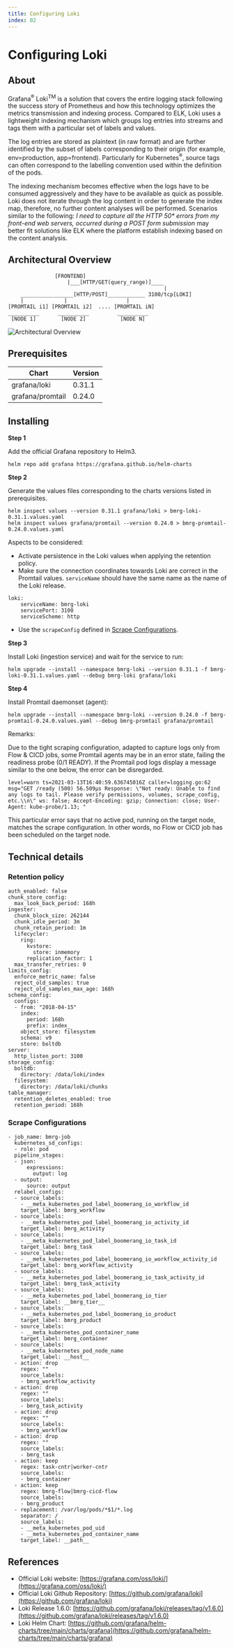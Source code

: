 ```yaml
---
title: Configuring Loki
index: 02
---
```


# Configuring Loki

## About

Grafana<sup>®</sup> Loki<sup>TM</sup> is a solution that covers the entire logging stack following the success story of Prometheus and how this technology optimizes the metrics transmission and indexing process. Compared to ELK, Loki uses a lightweight indexing mechanism which groups log entries into streams and tags them with a particular set of labels and values.

The log entries are stored as plaintext (in raw format) and are further identified by the subset of labels corresponding to their origin (for example, env=production, app=frontend). Particularly for Kubernetes<sup>®</sup>, source tags can often correspond to the labelling convention used within the definition of the pods.

The indexing mechanism becomes effective when the logs have to be consumed aggressively and they have to be available as quick as possible. Loki does not iterate through the log content in order to generate the index map, therefore, no further content analyses will be performed. Scenarios similar to the following: _I need to capture all the HTTP 50\* errors from my front-end web servers, occurred during a POST form submission_ may better fit solutions like ELK where the platform establish indexing based on the content analysis.

## Architectural Overview

```
               [FRONTEND]
                   |___[HTTP/GET(query_range)]____
                                                  |
    _________________[HTTP/POST]____________ 3100/tcp[LOKI]
    |             |                   |
[PROMTAIL i1] [PROMTAIL i2]  .... [PROMTAIL iN]
__________      __________         __________
 [NODE 1]        [NODE 2]           [NODE N]
```

![Architectural Overview](./visuals/loki4bmrg.png)

## Prerequisites

| Chart            | Version |
| ---------------- | ------- |
| grafana/loki     | 0.31.1  |
| grafana/promtail | 0.24.0  |

## Installing

**Step 1**

Add the official Grafana repository to Helm3.

```
helm repo add grafana https://grafana.github.io/helm-charts
```

**Step 2**

Generate the values files corresponding to the charts versions listed in prerequisites.

```
helm inspect values --version 0.31.1 grafana/loki > bmrg-loki-0.31.1.values.yaml
helm inspect values grafana/promtail --version 0.24.0 > bmrg-promtail-0.24.0.values.yaml
```

Aspects to be considered:

- Activate persistence in the Loki values when applying the retention policy.
- Make sure the connection coordinates towards Loki are correct in the Promtail values. `serviceName` should have the same name as the name of the Loki release.

```
loki:
    serviceName: bmrg-loki
    servicePort: 3100
    serviceScheme: http
```

- Use the `scrapeConfig` defined in [Scrape Configurations](#scrape-configurations).

**Step 3**

Install Loki (ingestion service) and wait for the service to run:

```
helm upgrade --install --namespace bmrg-loki --version 0.31.1 -f bmrg-loki-0.31.1.values.yaml --debug bmrg-loki grafana/loki

```

**Step 4**

Install Promtail daemonset (agent):

```
helm upgrade --install --namespace bmrg-loki --version 0.24.0 -f bmrg-promtail-0.24.0.values.yaml --debug bmrg-promtail grafana/promtail
```

Remarks:

Due to the tight scraping configuration, adapted to capture logs only from Flow & CICD jobs, some Promtail agents may be in an error state, failing the readiness probe (0/1 READY). If the Promtail pod logs display a message similar to the one below, the error can be disregarded.

```
level=warn ts=2021-03-13T16:40:59.636745016Z caller=logging.go:62 msg="GET /ready (500) 56.509µs Response: \"Not ready: Unable to find any logs to tail. Please verify permissions, volumes, scrape_config, etc.\\n\" ws: false; Accept-Encoding: gzip; Connection: close; User-Agent: kube-probe/1.13; "
```

This particular error says that no active pod, running on the target node, matches the scrape configuration. In other words, no Flow or CICD job has been scheduled on the target node.

## Technical details

### Retention policy

```
auth_enabled: false
chunk_store_config:
  max_look_back_period: 168h
ingester:
  chunk_block_size: 262144
  chunk_idle_period: 3m
  chunk_retain_period: 1m
  lifecycler:
    ring:
      kvstore:
        store: inmemory
      replication_factor: 1
  max_transfer_retries: 0
limits_config:
  enforce_metric_name: false
  reject_old_samples: true
  reject_old_samples_max_age: 168h
schema_config:
  configs:
  - from: "2018-04-15"
    index:
      period: 168h
      prefix: index_
    object_store: filesystem
    schema: v9
    store: boltdb
server:
  http_listen_port: 3100
storage_config:
  boltdb:
    directory: /data/loki/index
  filesystem:
    directory: /data/loki/chunks
table_manager:
  retention_deletes_enabled: true
  retention_period: 168h
```

### Scrape Configurations

```
- job_name: bmrg-job
  kubernetes_sd_configs:
  - role: pod
  pipeline_stages:
  - json:
      expressions:
        output: log
  - output:
      source: output
  relabel_configs:
  - source_labels:
    - __meta_kubernetes_pod_label_boomerang_io_workflow_id
    target_label: bmrg_workflow
  - source_labels:
    - __meta_kubernetes_pod_label_boomerang_io_activity_id
    target_label: bmrg_activity
  - source_labels:
    - __meta_kubernetes_pod_label_boomerang_io_task_id
    target_label: bmrg_task
  - source_labels:
    - __meta_kubernetes_pod_label_boomerang_io_workflow_activity_id
    target_label: bmrg_workflow_activity
  - source_labels:
    - __meta_kubernetes_pod_label_boomerang_io_task_activity_id
    target_label: bmrg_task_activity
  - source_labels:
    - __meta_kubernetes_pod_label_boomerang_io_tier
    target_label: __bmrg_tier__
  - source_labels:
    - __meta_kubernetes_pod_label_boomerang_io_product
    target_label: bmrg_product
  - source_labels:
    - __meta_kubernetes_pod_container_name
    target_label: bmrg_container
  - source_labels:
    - __meta_kubernetes_pod_node_name
    target_label: __host__
  - action: drop
    regex: ""
    source_labels:
    - bmrg_workflow_activity
  - action: drop
    regex: ""
    source_labels:
    - bmrg_task_activity
  - action: drop
    regex: ""
    source_labels:
    - bmrg_workflow
  - action: drop
    regex: ""
    source_labels:
    - bmrg_task
  - action: keep
    regex: task-cntr|worker-cntr
    source_labels:
    - bmrg_container
  - action: keep
    regex: bmrg-flow|bmrg-cicd-flow
    source_labels:
    - bmrg_product
  - replacement: /var/log/pods/*$1/*.log
    separator: /
    source_labels:
    - __meta_kubernetes_pod_uid
    - __meta_kubernetes_pod_container_name
    target_label: __path__
```

## References

- Official Loki website: [https://grafana.com/oss/loki/](https://grafana.com/oss/loki/)
- Official Loki Github Repository: [https://github.com/grafana/loki](https://github.com/grafana/loki)
- Loki Release 1.6.0: [https://github.com/grafana/loki/releases/tag/v1.6.0](https://github.com/grafana/loki/releases/tag/v1.6.0)
- Loki Helm Chart: [https://github.com/grafana/helm-charts/tree/main/charts/grafana](https://github.com/grafana/helm-charts/tree/main/charts/grafana)
